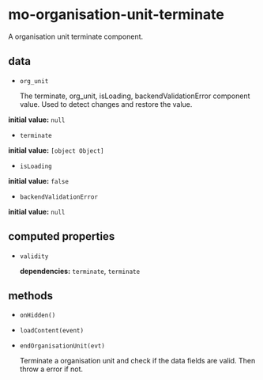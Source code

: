 # mo-organisation-unit-terminate 

A organisation unit terminate component. 

## data 

- `org_unit` 

  The terminate, org_unit, isLoading, backendValidationError component value.
  Used to detect changes and restore the value. 

**initial value:** `null` 

- `terminate` 

**initial value:** `[object Object]` 

- `isLoading` 

**initial value:** `false` 

- `backendValidationError` 

**initial value:** `null` 

## computed properties 

- `validity` 

   **dependencies:** `terminate`, `terminate` 


## methods 

- `onHidden()` 

- `loadContent(event)` 

- `endOrganisationUnit(evt)` 

  Terminate a organisation unit and check if the data fields are valid.
  Then throw a error if not. 


